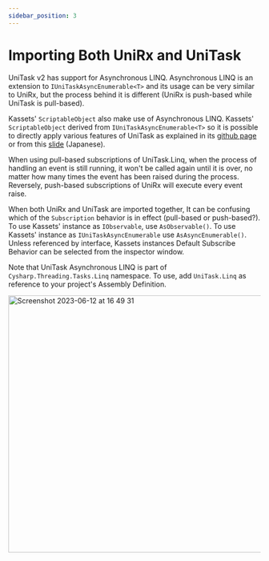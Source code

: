 ```yaml
---
sidebar_position: 3
---
```


# Importing Both UniRx and UniTask

UniTask v2 has support for Asynchronous LINQ.
Asynchronous LINQ is an extension to `IUniTaskAsyncEnumerable<T>` and its usage can be very similar to UniRx,
but the process behind it is different (UniRx is push-based while UniTask is pull-based).

Kassets' `ScriptableObject` also make use of Asynchronous LINQ.
Kassets' `ScriptableObject` derived from `IUniTaskAsyncEnumerable<T>` so it is possible to directly apply
various features of UniTask as explained in its [github page](https://github.com/Cysharp/UniTask#asyncenumerable-and-async-linq) or from this [slide](https://speakerdeck.com/torisoup/unitask2020?slide=110) (Japanese).

When using pull-based subscriptions of UniTask.Linq, when the process of handling an event is still running,
it won't be called again until it is over, no matter how many times the event has been raised during the process.
Reversely, push-based subscriptions of UniRx will execute every event raise.

When both UniRx and UniTask are imported together, It can be confusing which of the `Subscription` behavior is in effect (pull-based or push-based?).
To use Kassets' instance as `IObservable`, use `AsObservable()`.
To use Kassets' instance as `IUniTaskAsyncEnumerable` use `AsAsyncEnumerable()`.
Unless referenced by interface, Kassets instances Default Subscribe Behavior can be selected from the inspector window.

Note that UniTask Asynchronous LINQ is part of `Cysharp.Threading.Tasks.Linq` namespace.
To use, add `UniTask.Linq` as reference to your project's Assembly Definition.

<img width="514" alt="Screenshot 2023-06-12 at 16 49 31" src="https://github.com/kadinche/Kassets/assets/1290720/dea3da9d-cc3e-45a2-82a5-e590cfca84ee"></img>
